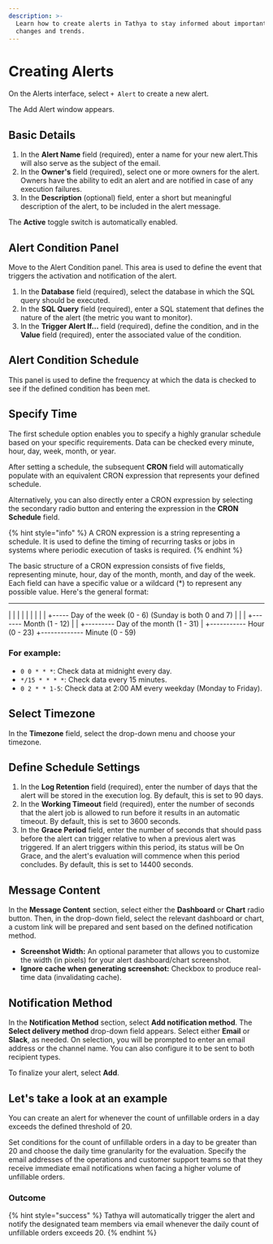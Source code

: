 ```yaml
---
description: >-
  Learn how to create alerts in Tathya to stay informed about important data
  changes and trends.
---
```


# Creating Alerts

On the Alerts interface, select `+ Alert` to create a new alert.

The Add Alert window appears.

## Basic Details

1. In the **Alert Name** field (required), enter a name for your new alert.This will also serve as the subject of the email.
2. In the **Owner's** field (required), select one or more owners for the alert. Owners have the ability to edit an alert and are notified in case of any execution failures.
3. In the **Description** (optional) field, enter a short but meaningful description of the alert, to be included in the alert message.

The **Active** toggle switch is automatically enabled.

## Alert Condition Panel

Move to the Alert Condition panel. This area is used to define the event that triggers the activation and notification of the alert.

1. In the **Database** field (required), select the database in which the SQL query should be executed.
2. In the **SQL Query** field (required), enter a SQL statement that defines the nature of the alert (the metric you want to monitor).
3. In the **Trigger Alert If...** field (required), define the condition, and in the **Value** field (required), enter the associated value of the condition.

## Alert Condition Schedule

This panel is used to define the frequency at which the data is checked to see if the defined condition has been met.

## Specify Time

The first schedule option enables you to specify a highly granular schedule based on your specific requirements. Data can be checked every minute, hour, day, week, month, or year.

After setting a schedule, the subsequent **CRON** field will automatically populate with an equivalent CRON expression that represents your defined schedule.

Alternatively, you can also directly enter a CRON expression by selecting the secondary radio button and entering the expression in the **CRON Schedule** field.

{% hint style="info" %}
A CRON expression is a string representing a schedule. It is used to define the timing of recurring tasks or jobs in systems where periodic execution of tasks is required.
{% endhint %}

The basic structure of a CRON expression consists of five fields, representing minute, hour, day of the month, month, and day of the week. Each field can have a specific value or a wildcard (\*) to represent any possible value. Here's the general format:

***

\| | | | | | | | | +----- Day of the week (0 - 6) (Sunday is both 0 and 7) | | | +------- Month (1 - 12) | | +--------- Day of the month (1 - 31) | +----------- Hour (0 - 23) +------------- Minute (0 - 59)

### For example:

* `0 0 * * *`: Check data at midnight every day.
* `*/15 * * * *`: Check data every 15 minutes.
* `0 2 * * 1-5`: Check data at 2:00 AM every weekday (Monday to Friday).

## Select Timezone

In the **Timezone** field, select the drop-down menu and choose your timezone.

## Define Schedule Settings

1. In the **Log Retention** field (required), enter the number of days that the alert will be stored in the execution log. By default, this is set to 90 days.
2. In the **Working Timeout** field (required), enter the number of seconds that the alert job is allowed to run before it results in an automatic timeout. By default, this is set to 3600 seconds.
3. In the **Grace Period** field, enter the number of seconds that should pass before the alert can trigger relative to when a previous alert was triggered. If an alert triggers within this period, its status will be On Grace, and the alert's evaluation will commence when this period concludes. By default, this is set to 14400 seconds.

## Message Content

In the **Message Content** section, select either the **Dashboard** or **Chart** radio button. Then, in the drop-down field, select the relevant dashboard or chart, a custom link will be prepared and sent based on the defined notification method.

* **Screenshot Width:** An optional parameter that allows you to customize the width (in pixels) for your alert dashboard/chart screenshot.
* **Ignore cache when generating screenshot:** Checkbox to produce real-time data (invalidating cache).

## Notification Method

In the **Notification Method** section, select **Add notification method**. The **Select delivery method** drop-down field appears. Select either **Email** or **Slack**, as needed. On selection, you will be prompted to enter an email address or the channel name. You can also configure it to be sent to both recipient types.

To finalize your alert, select **Add**.

## Let's take a look at an example

You can create an alert for whenever the count of unfillable orders in a day exceeds the defined threshold of 20.

Set conditions for the count of unfillable orders in a day to be greater than 20 and choose the daily time granularity for the evaluation. Specify the email addresses of the operations and customer support teams so that they receive immediate email notifications when facing a higher volume of unfillable orders.

### Outcome

{% hint style="success" %}
Tathya will automatically trigger the alert and notify the designated team members via email whenever the daily count of unfillable orders exceeds 20.
{% endhint %}
